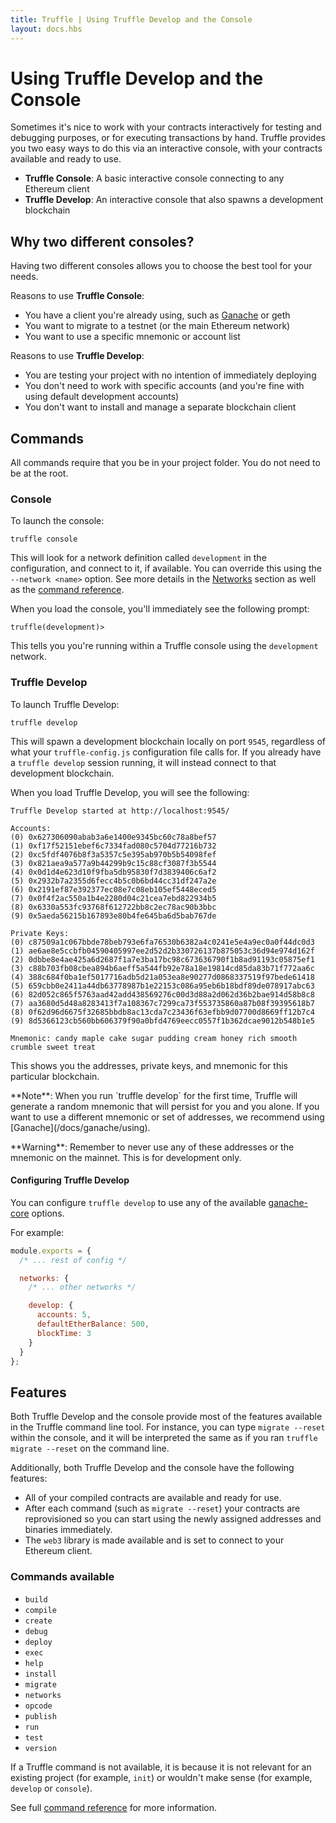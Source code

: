 ```yaml
---
title: Truffle | Using Truffle Develop and the Console
layout: docs.hbs
---
```

# Using Truffle Develop and the Console

Sometimes it's nice to work with your contracts interactively for testing and debugging purposes, or for executing transactions by hand. Truffle provides you two easy ways to do this via an interactive console, with your contracts available and ready to use.

* **Truffle Console**: A basic interactive console connecting to any Ethereum client
* **Truffle Develop**: An interactive console that also spawns a development blockchain

## Why two different consoles?

Having two different consoles allows you to choose the best tool for your needs.

Reasons to use **Truffle Console**:

* You have a client you're already using, such as [Ganache](/docs/ganache/using) or geth
* You want to migrate to a testnet (or the main Ethereum network)
* You want to use a specific mnemonic or account list

Reasons to use **Truffle Develop**:

* You are testing your project with no intention of immediately deploying
* You don't need to work with specific accounts (and you're fine with using default development accounts)
* You don't want to install and manage a separate blockchain client

## Commands

All commands require that you be in your project folder. You do not need to be at the root.

### Console

To launch the console:

```shell
truffle console
```

This will look for a network definition called `development` in the configuration, and connect to it, if available. You can override this using the `--network <name>` option. See more details in the [Networks](/docs/advanced/networks) section as well as the [command reference](/docs/advanced/commands).

When you load the console, you'll immediately see the following prompt:

```shell
truffle(development)>
```

This tells you you're running within a Truffle console using the `development` network.

### Truffle Develop

To launch Truffle Develop:

```shell
truffle develop
```

This will spawn a development blockchain locally on port `9545`, regardless of what your `truffle-config.js` configuration file calls for. If you already have a `truffle develop` session running, it will instead connect to that development blockchain.

When you load Truffle Develop, you will see the following:

```shell
Truffle Develop started at http://localhost:9545/

Accounts:
(0) 0x627306090abab3a6e1400e9345bc60c78a8bef57
(1) 0xf17f52151ebef6c7334fad080c5704d77216b732
(2) 0xc5fdf4076b8f3a5357c5e395ab970b5b54098fef
(3) 0x821aea9a577a9b44299b9c15c88cf3087f3b5544
(4) 0x0d1d4e623d10f9fba5db95830f7d3839406c6af2
(5) 0x2932b7a2355d6fecc4b5c0b6bd44cc31df247a2e
(6) 0x2191ef87e392377ec08e7c08eb105ef5448eced5
(7) 0x0f4f2ac550a1b4e2280d04c21cea7ebd822934b5
(8) 0x6330a553fc93768f612722bb8c2ec78ac90b3bbc
(9) 0x5aeda56215b167893e80b4fe645ba6d5bab767de

Private Keys:
(0) c87509a1c067bbde78beb793e6fa76530b6382a4c0241e5e4a9ec0a0f44dc0d3
(1) ae6ae8e5ccbfb04590405997ee2d52d2b330726137b875053c36d94e974d162f
(2) 0dbbe8e4ae425a6d2687f1a7e3ba17bc98c673636790f1b8ad91193c05875ef1
(3) c88b703fb08cbea894b6aeff5a544fb92e78a18e19814cd85da83b71f772aa6c
(4) 388c684f0ba1ef5017716adb5d21a053ea8e90277d0868337519f97bede61418
(5) 659cbb0e2411a44db63778987b1e22153c086a95eb6b18bdf89de078917abc63
(6) 82d052c865f5763aad42add438569276c00d3d88a2d062d36b2bae914d58b8c8
(7) aa3680d5d48a8283413f7a108367c7299ca73f553735860a87b08f39395618b7
(8) 0f62d96d6675f32685bbdb8ac13cda7c23436f63efbb9d07700d8669ff12b7c4
(9) 8d5366123cb560bb606379f90a0bfd4769eecc0557f1b362dcae9012b548b1e5

Mnemonic: candy maple cake sugar pudding cream honey rich smooth crumble sweet treat
```

This shows you the addresses, private keys, and mnemonic for this particular blockchain.

<p class="alert alert-info">
**Note**: When you run `truffle develop` for the first time, Truffle will generate a random mnemonic that will persist for you and you alone. If you want to use a different mnemonic or set of addresses, we recommend using [Ganache](/docs/ganache/using).
</p>



<p class="alert alert-danger">
**Warning**: Remember to never use any of these addresses or the mnemonic on the mainnet. This is for development only.
</p>


#### Configuring Truffle Develop

You can configure `truffle develop` to use any of the available
[ganache-core](https://github.com/trufflesuite/ganache-core#usage) options.

For example:

```javascript
module.exports = {
  /* ... rest of config */

  networks: {
    /* ... other networks */

    develop: {
      accounts: 5,
      defaultEtherBalance: 500,
      blockTime: 3
    }
  }
};
```


## Features

Both Truffle Develop and the console provide most of the features available in the Truffle command line tool. For instance, you can type `migrate --reset` within the console, and it will be interpreted the same as if you ran `truffle migrate --reset` on the command line.

Additionally, both Truffle Develop and the console have the following features:

* All of your compiled contracts are available and ready for use.
* After each command (such as `migrate --reset`) your contracts are reprovisioned so you can start using the newly assigned addresses and binaries immediately.
* The `web3` library is made available and is set to connect to your Ethereum client.

### Commands available

* `build`
* `compile`
* `create`
* `debug`
* `deploy`
* `exec`
* `help`
* `install`
* `migrate`
* `networks`
* `opcode`
* `publish`
* `run`
* `test`
* `version`

If a Truffle command is not available, it is because it is not relevant for an existing project (for example, `init`) or wouldn't make sense (for example, `develop` or `console`).

See full [command reference](/docs/advanced/commands) for more information.
